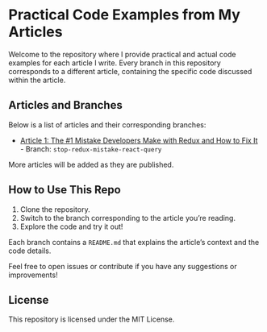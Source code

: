 # Practical Code Examples from My Articles

Welcome to the repository where I provide practical and actual code examples for each article I write.
Every branch in this repository corresponds to a different article, containing the specific code discussed within the article.

## Articles and Branches

Below is a list of articles and their corresponding branches:

- [Article 1: The #1 Mistake Developers Make with Redux and How to Fix It](https://medium.com/@stavmaor1/the-1-mistake-developers-make-with-redux-and-how-to-fix-it-060ac53e24fa) - Branch: `stop-redux-mistake-react-query`

More articles will be added as they are published.

## How to Use This Repo

1. Clone the repository.
2. Switch to the branch corresponding to the article you’re reading.
3. Explore the code and try it out!

Each branch contains a `README.md` that explains the article’s context and the code details.

Feel free to open issues or contribute if you have any suggestions or improvements!

## License

This repository is licensed under the MIT License.
